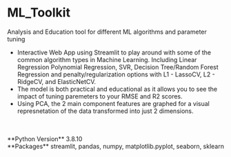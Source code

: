 # ML_Toolkit
Analysis and Education tool for different ML algorithms and parameter tuning

* Interactive Web App using Streamlit to play around with some of the common algorithm types in Machine Learning. Including Linear Regression Polynomial Regression, SVR, Decision Tree/Random Forest Regression and penalty/regularization options with L1 - LassoCV, L2 - RidgeCV, and ElasticNetCV. <br>
* The model is both practical and educational as it allows you to see the impact of tuning paremeters to your RMSE and R2 scores.
* Using PCA, the 2 main component features are graphed for a visual represnetation of the data transformed into just 2 dimensions.
<br>
<br>
**Python Version** 3.8.10 <br>
**Packages** streamlit, pandas, numpy, matplotlib.pyplot, seaborn, sklearn <br>
